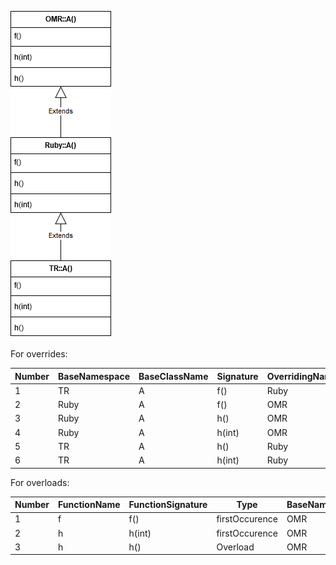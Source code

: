 ![Class Hierarchy](https://github.com/samasri/omr/blob/master/tools/compiler/OMRStatistics/doc/resources/Case1.png)

For overrides:

Number | BaseNamespace | BaseClassName | Signature | OverridingNamespace | OverridingClassName |
| --- | --- | --- | --- | --- | --- |
| 1 | TR | A | f() | Ruby | A |
| 2 | Ruby | A | f() | OMR | A |
| 3 | Ruby | A | h() | OMR | A |
| 4 | Ruby | A | h(int) | OMR | A |
| 5 | TR | A | h() | Ruby | A |
| 6 | TR | A | h(int) | Ruby | A |

For overloads:

Number | FunctionName | FunctionSignature | Type | BaseNamespace | BaseClassName |
| --- | --- | --- | --- | --- | --- |
| 1 | f | f() | firstOccurence | OMR | A |
| 2 | h | h(int) | firstOccurence | OMR | A |
| 3 | h | h() | Overload | OMR | A |

